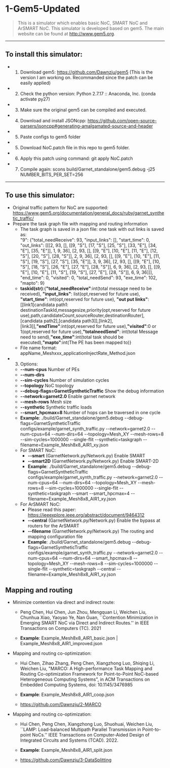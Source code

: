 # 1-Gem5-Updated   
> This is a simulator which enables basic NoC, SMART NoC and ArSMART NoC. This simulator is developed based on gem5. The main website can be found at http://www.gem5.org.  
---------------------------------------------------------------------------------
## To install this simulator:  
* 1. Download gem5: https://github.com/Dawnzju/gem5 (This is the version I am working on. Recommanded since the patch can be easily applied)  
* 2. Check the python version: Python 2.7.17 :: Anaconda, Inc. (conda activate py27)  
* 3. Make sure the original gem5 can be compiled and executed.  
* 4. Download and install JSONcpp: https://github.com/open-source-parsers/jsoncpp#generating-amalgamated-source-and-header  
* 5. Paste configs to gem5 folder
* 5. Download NoC.patch file in this repo to gem5 folder.  
* 6. Apply this patch using command: git apply NoC.patch  
* 7. Compile again: scons build/Garnet_standalone/gem5.debug -j25 NUMBER_BITS_PER_SET=256  
---------------------------------------------------------------------------------
## To use this simulator:  
- Original traffic pattern for NoC are supported:  
        https://www.gem5.org/documentation/general_docs/ruby/garnet_synthetic_traffic/  
- Prepare the task graph file with mapping and routing information  
    - The task graph is saved in a json file: one task with out links is saved as:   
        "9": {"total_needReceive": 93, "input_links": [], "start_time": 0, "out_links": [[[2, 93, [], [[9, "S"], [17, "S"], [25, "S"], [33, "E"], [34, "E"], [35, "E"]], 1, 9, 36], [2, 93, [], [[9, "E"], [10, "E"], [11, "E"], [12, "S"], [20, "S"], [28, "S"]], 2, 9, 36], [2, 93, [], [[9, "E"], [10, "E"], [11, "S"], [19, "S"], [27, "S"], [35, "E"]], 3, 9, 36], [2, 93, [], [[9, "E"], [10, "S"], [18, "S"], [26, "E"], [27, "E"], [28, "S"]], 6, 9, 36], [2, 93, [], [[9, "E"], [10, "E"], [11, "S"], [19, "S"], [27, "E"], [28, "S"]], 6, 9, 36]]], "end_time": 0, "visited": 0, "total_needSend": 93, "exe_time": 102, "mapto": 9}  
    - **taskid(str)**:{**"total_needReceive"**:int(total message need to be received), **"input_links"**: list(opt,reserved for future use), **"start_time"**: int(opt,reserved for future use), **"out put links"**: [[link1[candidata path1: destinationTaskId,messagesize,priority(opt,reserved for future use),path,candidateCount,sourceRouter,destinationRouter],[candidata path2],[candidata path3]],[link2],[link3]],**"endTime"**:int(opt,reserved for future use),**"visited"**:0 or 1(opt,reserved for future use),**"totalneedSend"**: int(total Message need to send),**"exe_time"**:int(total task should be executed),**"mapto"**:int(The PE has been mapped to)}  
    - File name format: appName_Meshxxx_applicationInjectRate_Method.json  
- 3. Options:  
    *  **--num-cpus**  Number of PEs
    *  **--num-dirs** 
    *  **--sim-cycles** Number of simulation cycles
    *  **--topology** NoC topology
    *  **--debug-flags=GarnetSyntheticTraffic** Show the debug information
    *  **--network=garnet2.0** Enable garnet network
    *  **--mesh-rows**  Mesh size
    *  **--synthetic** Synthetic traffic loads
    *  **--smart_hpcmax=8**  Number of hops can be traversed in one cycle 
    *  **Example**: ./build/Garnet_standalone/gem5.debug --debug-flags=GarnetSyntheticTraffic configs/example/garnet_synth_traffic.py --network=garnet2.0 --num-cpus=64 --num-dirs=64 --topology=Mesh_XY --mesh-rows=8 --sim-cycles=1000000 --single-flit --synthetic=taskgraph --filename=Example_Mesh8x8_AIR1_xy.json  
    -  For SMART NoC:  
        *  **--smart** (GarnetNetwork.py/Network.py)  Enable SMART  
        *  **--smart2D** (GarnetNetwork.py/Network.py)  Enable SMART-2D	      
        - **Example**: ./build/Garnet_standalone/gem5.debug --debug-flags=GarnetSyntheticTraffic configs/example/garnet_synth_traffic.py --network=garnet2.0 --num-cpus=64 --num-dirs=64 --topology=Mesh_XY --mesh-rows=8 --sim-cycles=1000000 --single-flit --synthetic=taskgraph --smart --smart_hpcmax=4 --filename=Example_Mesh8x8_AIR1_xy.json  
    - For ArSMART NoC:  
        - Please read this paper:  https://ieeexplore.ieee.org/abstract/document/9464312  
        - **--central**	(GarnetNetwork.py/Network.py)	Enable the bypass at routers for the ArSMART 
        - **--filename** (GarnetNetwork.py/Network.py) The routing and mapping configuration file      
        - **Example**: ./build/Garnet_standalone/gem5.debug --debug-flags=GarnetSyntheticTraffic configs/example/garnet_synth_traffic.py --network=garnet2.0 --num-cpus=64 --num-dirs=64 --smart_hpcmax=8 --topology=Mesh_XY --mesh-rows=8 --sim-cycles=1000000 --single-flit --synthetic=taskgraph --central --filename=Example_Mesh8x8_AIR1_xy.json

## Mapping and routing
* Minimize contention via direct and indirect route:  
    * Peng Chen, Hui Chen, Jun Zhou, Mengquan Li, Weichen Liu, Chunhua Xiao, Yaoyao Ye, Nan Guan, ``Contention Minimization in Emerging SMART NoC via Direct and Indirect Routes.'' in IEEE Transactions on Computers (TC). 2021

    * **Example**: Example_Mesh8x8_AIR1_basic.json | Example_Mesh8x8_AIR1_improved.json

* Mapping and routing co-optimization:  
    * Hui Chen, Zihao Zhang, Peng Chen, Xiangzhong Luo, Shiqing Li, Weichen Liu, "MARCO: A High-performance Task Mapping and Routing Co-optimization Framework for Point-to-Point NoC-based Heterogeneous Computing Systems", in ACM Transactions on Embedded Computing Systems, doi: 10.1145/3476985

    * **Example**: Example_Mesh8x8_AIR1_coop.json 
    * https://github.com/Dawnzju/2-MARCO


* Mapping and routing co-optimization:  
    * Hui Chen, Peng Chen, Xiangzhong Luo, Shuohuai, Weichen Liu, ``LAMP: Load-balanced Multipath Parallel Transmission in Point-to-point NoCs.'' IEEE Transactions on Computer-Aided Design of Integrated Circuits and Systems (TCAD). 2022.

    * **Example**: Example_Mesh8x8_AIR1_split.json 
    * https://github.com/Dawnzju/3-DataSplitting

